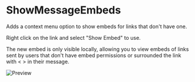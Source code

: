 # ShowMessageEmbeds

Adds a context menu option to show embeds for links that don't have one.

Right click on the link and select "Show Embed" to use.

The new embed is only visible locally, allowing you to view embeds of links sent by users that don't have embed permissions or surrounded the link with < > in their message.

![Preview](https://github.com/user-attachments/assets/c943d74a-04a0-4d24-9d04-eca2970b8483)
